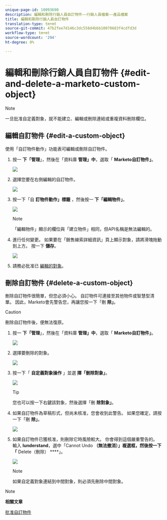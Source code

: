 ```yaml
---
unique-page-id: 10093690
description: 編輯和刪除行銷人員自訂物件——行銷人員檔案——產品檔案
title: 編輯和刪除行銷人員自訂物件
translation-type: tm+mt
source-git-commit: 47b2fee7d146c3dc558d4bbb10070683f4cdfd3d
workflow-type: tm+mt
source-wordcount: '294'
ht-degree: 0%

---
```



# 編輯和刪除行銷人員自訂物件 {#edit-and-delete-a-marketo-custom-object}

>[!NOTE]
>
>一旦批准自定義對象，就不能建立、編輯或刪除連結或重複資料刪除欄位。

## 編輯自訂物件 {#edit-a-custom-object}

使用「自訂物件動作」功能表可編輯或刪除自訂物件。

1. 按一 **下「管理**」，然後在「資料庫 **管理」中**，選取「 **Marketo自訂物件」**。

   ![](assets/image2016-1-18-13-3a31-3a51.png)

1. 選擇您要在右側編輯的自訂物件。

   ![](assets/image2016-1-18-13-3a33-3a11.png)

1. 按一下「自 **訂物件動作」標籤** ，然後按一 **下「編輯物件」**。

   ![](assets/image2015-9-23-11-3a37-3a44.png)

   >[!NOTE]
   >
   >「編輯物件」顯示的欄位與「建立物件」相同，但API名稱是無法編輯的。

1. 進行任何變更。 如果要在「銷售線索詳細資訊」頁上顯示對象，請將滑塊拖動到上方。 按一下 **儲存**。

   ![](assets/image2015-9-15-16-3a48-3a39.png)

1. 請務必批准已 [編輯的對象](approve-a-custom-object.md)。

## 刪除自訂物件 {#delete-a-custom-object}

刪除自訂物件很簡單，但您必須小心。 自訂物件可連接至其他物件或智慧型清單。 因此，Marketo會先警告您，再讓您按一下「刪 **除」**。

>[!CAUTION]
>
>刪除自訂物件後，便無法復原。

1. 按一 **下「管理**」，然後在「資料庫 **管理」中**，選取「 **Marketo自訂物件」**。

   ![](assets/image2016-1-18-13-3a36-3a0.png)

1. 選擇要刪除的對象。

   ![](assets/image2015-9-23-16-3a29-3a5.png)

1. 按一下「 **自定義對象操作** 」並選 **擇「刪除對象」**。

   ![](assets/image2015-9-23-11-3a39-3a5.png)

   >[!TIP]
   >
   >您也可以按一下右鍵該對象，然後選擇「刪 **除對象」**。

1. 如果自訂物件為草稿形式，但尚未核准，您會收到此警告。 如果您確定，請按一下「刪 **除」**。

   ![](assets/image2015-9-23-16-3a31-3a2.png)

1. 如果自訂物件已獲核准，則刪除它時風險較大。 你會得到這個嚴重警告的。 輸入 **Iunderstand**，選中「Cannot Undo **（無法撤消）」複選框，然後按一下「** Delete（刪除） ****」。

   ![](assets/image2016-1-15-9-3a49-3a38.png)

   >[!NOTE]
   >
   >如果自定義對象連結到中間對象，則必須先刪除中間對象。

>[!NOTE]
>
>**相關文章**
>
>[批准自訂物件](approve-a-custom-object.md)

